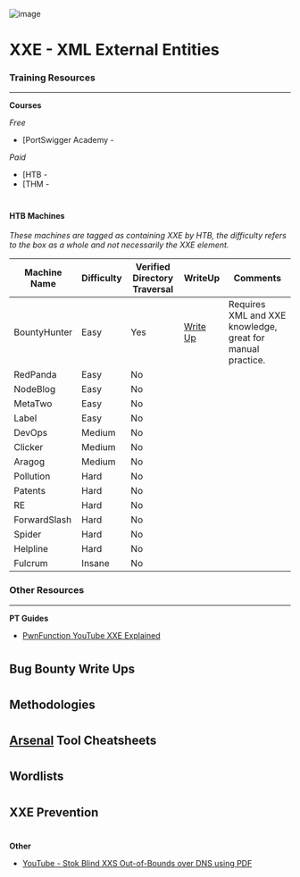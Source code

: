 ![image](https://github.com/user-attachments/assets/2001f1cc-0a7a-4871-a657-e3d483ceb030)

# XXE - XML External Entities

### Training Resources
---

**Courses**

*Free*
- [PortSwigger Academy - 

*Paid*
- [HTB - 
- [THM - 

#

#### HTB Machines
*These machines are tagged as containing XXE by HTB, the difficulty refers to the box as a whole and not necessarily the XXE element.*

| Machine Name | Difficulty | Verified Directory Traversal | WriteUp | Comments |
| -- | -- | -- | -- | -- |
| BountyHunter | Easy | Yes  | [Write Up](https://github.com/ThomasRose23/htb_writeups/blob/main/boxes/bountyhunter.md) | Requires XML and XXE knowledge, great for manual practice. |
| RedPanda | Easy | No | | |
| NodeBlog | Easy | No | | |
| MetaTwo | Easy | No | | |
| Label | Easy | No | | |
| DevOps | Medium | No | | |
| Clicker | Medium | No | | |
| Aragog | Medium | No | | |
| Pollution | Hard | No | | |
| Patents | Hard | No | | |
| RE | Hard | No | | |
| ForwardSlash | Hard | No | | |
| Spider | Hard | No | | |
| Helpline | Hard | No | | |
| Fulcrum | Insane | No | | |

### Other Resources
---
**PT Guides**
- [PwnFunction YouTube XXE Explained](https://www.youtube.com/watch?v=gjm6VHZa_8s)
#
**Bug Bounty Write Ups**
- 
#
**Methodologies**
- 
#
**[Arsenal](https://github.com/Orange-Cyberdefense/arsenal/tree/master) Tool Cheatsheets**
- 
#
**Wordlists**
- 
#
**XXE Prevention**
- 
#
**Other**
- [YouTube - Stok Blind XXS Out-of-Bounds over DNS using PDF](https://www.youtube.com/watch?v=aSiIHKeN3ys)
